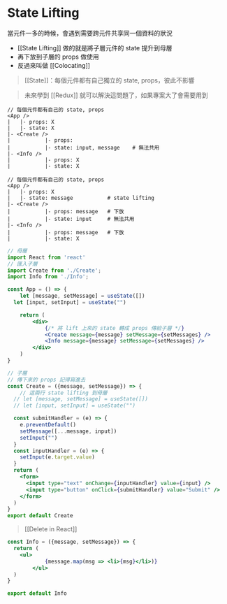 # State Lifting
當元件一多的時候，會遇到需要跨元件共享同一個資料的狀況
- [[State Lifting]]	做的就是將子層元件的 state 提升到母層
- 再下放到子層的 props 做使用
- 反過來叫做 [[Colocating]]

>[[State]]：每個元件都有自己獨立的 state, props，彼此不影響

>未來學到 [[Redux]] 就可以解決這問題了，如果專案大了會需要用到
```
// 每個元件都有自己的 state, props
<App />
|	|- props: X
|	|- state: X
|- <Create />
|			|- props:
|			|- state: input, message	# 無法共用
|- <Info />
|			|- props: X
|			|- state: X
```
```
// 每個元件都有自己的 state, props
<App />
|	|- props: X
|	|- state: message			# state lifting
|- <Create />
|			|- props: message	# 下放
|			|- state: input 	# 無法共用
|- <Info />
|			|- props: message	# 下放
|			|- state: X
```
```jsx
// 母層 
import React from 'react'
// 匯入子層
import Create from './Create';
import Info from './Info';

const App = () => {
	let [message, setMessage] = useState([])
  let [input, setInput] = useState("")

	return (
		<div>
			{/* 將 lift 上來的 state 轉成 props 傳給子層 */}
			<Create message={message} setMessage={setMessages} />
			<Info message={message} setMessage={setMessages} />
		</div>
	)
}
```

```jsx
// 子層
// 傳下來的 props 記得寫進去
const Create = ({message, setMessage}) => {
	// 這兩行 state lifting 到母層
  // let [message, setMessage] = useState([])
  // let [input, setInput] = useState("")

  const submitHandler = (e) => {
    e.preventDefault()
    setMessage([...message, input])
    setInput("")
  }
  const inputHandler = (e) => {
    setInput(e.target.value)
  }
  return (
    <form>
      <input type="text" onChange={inputHandler} value={input} />
      <input type="button" onClick={submitHandler} value="Submit" />
    </form>
  )
}
export default Create
```
>[[Delete in React]]
```jsx
const Info = ({message, setMessage}) => {
  return (
    <ul>
			{message.map(msg => <li>{msg}</li>)}
		</ul>
  )
}

export default Info
```